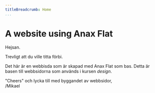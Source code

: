 ```yaml
---
titleBreadcrumb: Home
...
```

A website using Anax Flat
===============================

Hejsan.

Trevligt att du ville titta förbi.

Det här är en webbisda som är skapad med Anax Flat som bas. Detta är basen till webbsidorna som används i kursen *design*.

"Cheers" och lycka till med byggandet av webbsidor,  
/Mikael
